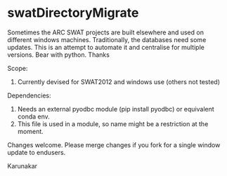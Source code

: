 # swatDirectoryMigrate
Sometimes the ARC SWAT projects are built elsewhere and used on different windows machines. Traditionally, the databases need some updates. This is an attempt to automate it and centralise for multiple versions. Bear with python.  Thanks

Scope:
1. Currently devised for SWAT2012 and windows use (others not tested)

Dependencies:
1. Needs an external pyodbc module (pip install pyodbc) or equivalent conda env.
2. This file is used in a module, so name might be a restriction at the moment.

Changes welcome.
Please merge changes if you fork for a single window update to endusers.

Karunakar
